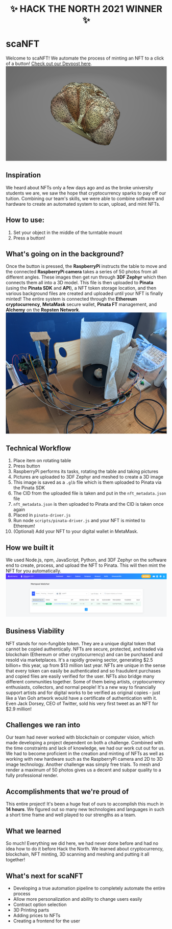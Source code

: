 <h1 align="center">
✨ HACK THE NORTH 2021 WINNER ✨
</h1>
  
# scaNFT
Welcome to scaNFT! We automate the process of minting an NFT to a click of a button! 	[Check out our Devpost here](https://devpost.com/software/scanft).
![Scanned Garlic](https://github.com/MeldaKiziltan/scaNFT/blob/main/Pictures/Polygon%20Garlic.png)

## Inspiration
We heard about NFTs only a few days ago and as the broke university students we are, we saw the hope that cryptocurrency sparks to pay off our tuition. Combining our team's skills, we were able to combine software and hardware to create an automated system to scan, upload, and mint NFTs.

## How to use:
1. Set your object in the middle of the turntable mount
2. Press a button!

## What's going on in the background?
Once the button is pressed, the **RaspberryPi** instructs the table to move and the connected **RaspberryPi camera** takes a series of 50 photos from all different angles. These images then get run through **3DF Zephyr** which then connects them all into a 3D model. This file is then uploaded to **Pinata** (using the **Pinata SDK** and **API**), a NFT token storage location, and then various background files are created and uploaded until your NFT is finally minted! The entire system is connected through the **Ethereum cryptocurrency**, **MetaMask** secure wallet, **Pinata FT** management, and **Alchemy** on the **Ropsten Network**.
![Hardware](https://github.com/MeldaKiziltan/scaNFT/blob/main/Pictures/hardware.jpg)

## Technical Workflow
1. Place item on rotating table
2. Press button
3. RaspberryPi performs its tasks, rotating the table and taking pictures
4. Pictures are uploaded to 3DF Zephyr and meshed to create a 3D image
5. This image is saved as a `.glb` file which is them uploaded to Pinata via the Pinata SDK
6. The CID from the uploaded file is taken and put in the `nft_metadata.json` file
7. `nft_metadata.json` is then uploaded to Pinata and the CID is taken once again
8. Placed in `pinata-driver.js`
9. Run node `scripts/pinata-driver.js` and your NFT is minted to Ethereum!
10. (Optional) Add your NFT to your digital wallet in MetaMask.

## How we built it
We used Node.js, npm, JavaScript, Python, and 3DF Zephyr on the software end to create, process, and upload the NFT to Pinata. This will then mint the NFT for you automatically.
![Mempool Mined](https://github.com/MeldaKiziltan/scaNFT/blob/main/Pictures/Mempool%20Mined%20Small.png)

## Business Viability
NFT stands for non-fungible token. They are a unique digital token that cannot be copied authentically. NFTs are secure, protected, and traded via blockchain (Ethereum or other cryptocurrency) and can be purchased and resold via marketplaces. It's a rapidly growing sector, generating $2.5 billion+ this year, up from $13 million last year. NFTs are unique in the sense that every token can easily be authenticated and so fraudulent purchases and copied files are easily verified for the user. NFTs also bridge many different communities together. Some of them being artists, cryptocurrency enthusiasts, collectors, and normal people! It's a new way to financially support artists and for digital works to be verified as original copies - just like a Van Goh artwork would have a certificate of authentication with it. Even Jack Dorsey, CEO of Twitter, sold his very first tweet as an NFT for $2.9 million!

## Challenges we ran into
Our team had never worked with blockchain or computer vision, which made developing a project dependent on both a challenge. Combined with the time constraints and lack of knowledge, we had our work cut out for us. We had to become proficient in the creation and minting of NFTs as well as working with new hardware such as the RaspberryPi camera and 2D to 3D image technology. Another challenge was simply free trials. To mesh and render a maximum of 50 photos gives us a decent and subpar quality to a fully professional render.

## Accomplishments that we're proud of
This entire project! It's been a huge feat of ours to accomplish this much in **14 hours**. We figured out so many new technologies and languages in such a short time frame and well played to our strengths as a team.

## What we learned
So much! Everything we did here, we had never done before and had no idea how to do it before Hack the North. We learned about cryptocurrency, blockchain, NFT minting, 3D scanning and meshing and putting it all together!

## What's next for scaNFT
- Developing a true automation pipeline to completely automate the entire process
- Allow more personalization and ability to change users easily
- Contract option selection
- 3D Printing parts
- Adding prices to NFTs
- Creating a frontend for the user
